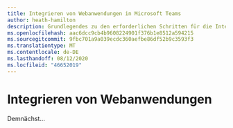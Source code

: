 ```yaml
---
title: Integrieren von Webanwendungen in Microsoft Teams
author: heath-hamilton
description: Grundlegendes zu den erforderlichen Schritten für die Integration Ihrer Webanwendung in Microsoft Teams
ms.openlocfilehash: aac6dcc9cb4b9608224901f376b1e8512a594215
ms.sourcegitcommit: 9fbc701a9a039ecdc360aefbe86df52b9c3593f3
ms.translationtype: MT
ms.contentlocale: de-DE
ms.lasthandoff: 08/12/2020
ms.locfileid: "46652019"
---
```

# <a name="integrating-web-apps"></a>Integrieren von Webanwendungen

Demnächst...
